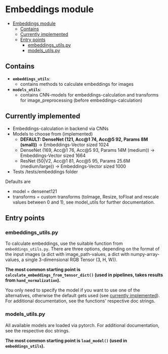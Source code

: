 # Embeddings module

- [Embeddings module](#embeddings-module)
  - [Contains](#contains)
  - [Currently implemented](#currently-implemented)
  - [Entry points](#entry-points)
    - [embeddings\_utils.py](#embeddings_utilspy)
    - [models\_utils.py](#models_utilspy)

## Contains

- **`embeddings_utils`**:
  - contains methods to calculate embeddings for images
- **`models_utils`**:
  - contains CNN-models for embeddings-calculation and transforms for image_preprocessing (before embeddings-calculation)

## Currently implemented

- Embeddings-calculation in backend via CNNs
- Models to choose from (implemented)
  - **DEFAULT: DenseNet (121, Acc@1 74, Acc@5 92, Params 8M (small))** -> Embeddings-Vector sized 1024
  - DenseNet (169, Acc@1 76, Acc@5 93, Params 14M (medium)) -> Embeddings-Vector sized 1664
  - ResNet (50|V2, Acc@1 81, Acc@5 95, Params 25.6M (medium/large)) -> Embeddings-Vector sized 1000
- Tests /tests/embeddings folder

Defaults are

- model = densenet121
- transforms = custom transforms (toImage, Resize, toFloat and rescale values between 0 and 1), see model_utils for further documentation.

## Entry points

### embeddings_utils.py

To calculate embeddings, use the suitable function from `embeddings_utils.py`. There are three options, depending on the format of the input images (a dict with image_path-values, a dict with numpy-array-values, a single 3-dimensional RGB Tensor (3, H, W)).

**The most common starting point is `calculate_embeddings_from_tensor_dict()` (used in pipelines, takes results from `hand_normalization`).**

You only need to specify the model if you want to use one of the alternatives, otherwise the default gets used (see [currently implemented](#currently-implemented)). For additional documentation, see the functions' respective doc strings.

### models_utils.py

All available models are loaded via pytorch. For additional documentation, see the respective doc strings.

**The most common starting point is `load_model()` (used in `embeddings_utils`).**

